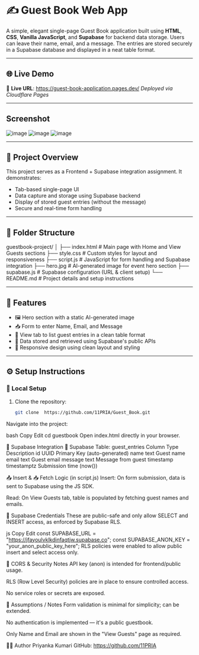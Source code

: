 # ✍️ Guest Book Web App

A simple, elegant single-page Guest Book application built using **HTML**, **CSS**, **Vanilla JavaScript**, and **Supabase** for backend data storage. Users can leave their name, email, and a message. The entries are stored securely in a Supabase database and displayed in a neat table format.

---

## 🌐 Live Demo

🔗 **Live URL**: https://guest-book-application.pages.dev/
_Deployed via Cloudflare Pages_

---

## Screenshot
![image](https://github.com/user-attachments/assets/9d4a9100-6d14-480e-9e9d-c7c54a40f0f8)
![image](https://github.com/user-attachments/assets/88451ed2-388d-4bc4-83e4-d2f04baa3a46)
![image](https://github.com/user-attachments/assets/a568be9a-046e-4b6b-9c56-17f7263528a5)




---

## 📌 Project Overview

This project serves as a Frontend + Supabase integration assignment. It demonstrates:
- Tab-based single-page UI
- Data capture and storage using Supabase backend
- Display of stored guest entries (without the message)
- Secure and real-time form handling

---

## 📁 Folder Structure

guestbook-project/
│
├── index.html # Main page with Home and View Guests sections
├── style.css # Custom styles for layout and responsiveness
├── script.js # JavaScript for form handling and Supabase integration
├──  hero.jpg # AI-generated image for event hero section
├── supabase.js # Supabase configuration (URL & client setup)
└── README.md # Project details and setup instructions

---

## 🚀 Features

- 🖼️ Hero section with a static AI-generated image
- 📥 Form to enter Name, Email, and Message
- 📄 View tab to list guest entries in a clean table format
- 💾 Data stored and retrieved using Supabase's public APIs
- 📱 Responsive design using clean layout and styling

---

## ⚙️ Setup Instructions

### 🔧 Local Setup
1. Clone the repository:
   ```bash
   git clone  https://github.com/11PRIA/Guest_Book.git
Navigate into the project:

bash
Copy
Edit
cd guestbook
Open index.html directly in your browser.

🔐 Supabase Integration
🧱 Supabase Table: guest_entries
Column	Type	Description
id	UUID	Primary Key (auto-generated)
name	text	Guest name
email	text	Guest email
message	text	Message from guest
timestamp	timestamptz	Submission time (now())

📤 Insert & 📥 Fetch Logic (in script.js)
Insert: On form submission, data is sent to Supabase using the JS SDK.

Read: On View Guests tab, table is populated by fetching guest names and emails.

🔑 Supabase Credentials
These are public-safe and only allow SELECT and INSERT access, as enforced by Supabase RLS.

js
Copy
Edit
const SUPABASE_URL = "https://jfayoulvklkdinfaqtjw.supabase.co";
const SUPABASE_ANON_KEY = "your_anon_public_key_here";
RLS policies were enabled to allow public insert and select access only.

📄 CORS & Security Notes
API key (anon) is intended for frontend/public usage.

RLS (Row Level Security) policies are in place to ensure controlled access.

No service roles or secrets are exposed.

📝 Assumptions / Notes
Form validation is minimal for simplicity; can be extended.

No authentication is implemented — it's a public guestbook.

Only Name and Email are shown in the "View Guests" page as required.

🙋‍♂️ Author
Priyanka Kumari
GitHub: https://github.com/11PRIA

